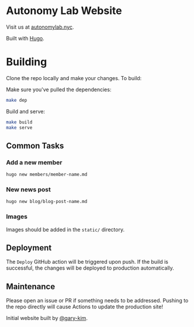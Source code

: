 # Autonomy Lab Website

Visit us at [autonomylab.nyc](https://autonomylab.nyc).

Built with [Hugo](https://gohugo.io).

# Building

Clone the repo locally and make your changes. To build:

Make sure you've pulled the dependencies:
```bash
make dep
```
Build and serve:
```bash
make build
make serve
```


## Common Tasks

### Add a new member

```bash
hugo new members/member-name.md
```

### New news post

```bash
hugo new blog/blog-post-name.md
```

### Images

Images should be added in the `static/` directory.

## Deployment

The `Deploy` GitHub action will be triggered upon push. If the build is successful, the changes will be deployed to production automatically.

## Maintenance

Please open an issue or PR if something needs to be addressed. Pushing to the repo directly will cause Actions to update the production site!

Initial website built by [@gary-kim](https://github.com/gary-kim/).
